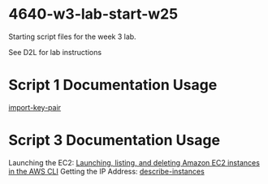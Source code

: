 # 4640-w3-lab-start-w25

Starting script files for the week 3 lab.

See D2L for lab instructions

# Script 1 Documentation Usage
[import-key-pair](https://awscli.amazonaws.com/v2/documentation/api/latest/reference/ec2/import-key-pair.html)

# Script 3 Documentation Usage
Launching the EC2:
[Launching, listing, and deleting Amazon EC2 instances in the AWS CLI](https://docs.aws.amazon.com/cli/v1/userguide/cli-services-ec2-instances.html)
Getting the IP Address:
[describe-instances](https://docs.aws.amazon.com/cli/latest/reference/ec2/describe-instances.html)
